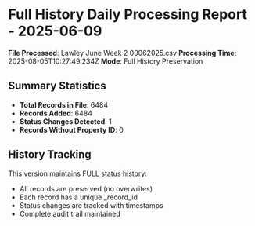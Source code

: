 # Full History Daily Processing Report - 2025-06-09

**File Processed**: Lawley June Week 2 09062025.csv
**Processing Time**: 2025-08-05T10:27:49.234Z
**Mode**: Full History Preservation

## Summary Statistics

- **Total Records in File**: 6484
- **Records Added**: 6484
- **Status Changes Detected**: 1
- **Records Without Property ID**: 0

## History Tracking

This version maintains FULL status history:
- All records are preserved (no overwrites)
- Each record has a unique _record_id
- Status changes are tracked with timestamps
- Complete audit trail maintained
